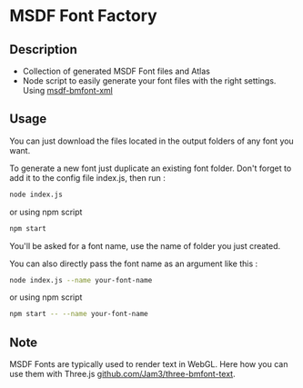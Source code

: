 # MSDF Font Factory

## Description

- Collection of generated MSDF Font files and Atlas 
- Node script to easily generate your font files with the right settings.
Using [msdf-bmfont-xml](https://github.com/soimy/msdf-bmfont-xml)

## Usage

You can just download the files located in the output folders of any font you want.

To generate a new font just duplicate an existing font folder. Don't forget to add it to the config file index.js, then run :

```bash
node index.js
```

or using npm script

```bash
npm start
```

You'll be asked for a font name, use the name of folder you just created.

You can also directly pass the font name as an argument like this :

```bash
node index.js --name your-font-name
```

or using npm script

```bash
npm start -- --name your-font-name
```

## Note

MSDF Fonts are typically used to render text in WebGL. Here how you can use them with Three.js [github.com/Jam3/three-bmfont-text](https://github.com/Jam3/three-bmfont-text).
